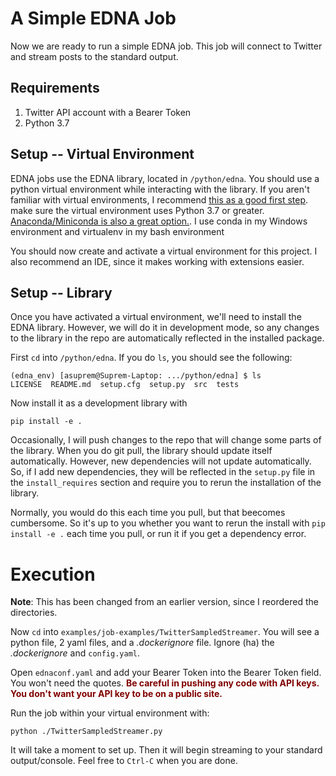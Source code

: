 # A Simple EDNA Job

Now we are ready to run a simple EDNA job. This job will connect to Twitter and stream posts to the standard output.

## Requirements

1. Twitter API account with a Bearer Token
2. Python 3.7

## Setup -- Virtual Environment

EDNA jobs use the EDNA library, located in `/python/edna`. You should use a python virtual environment while interacting with the library. If you aren't familiar with virtual environments, I recommend [this as a good first step](https://realpython.com/python-virtual-environments-a-primer/). make sure the virtual environment uses Python 3.7 or greater. [Anaconda/Miniconda is also a great option.](https://docs.conda.io/en/latest/miniconda.html). I use conda in my Windows environment and virtualenv in my bash environment

You should now create and activate a virtual environment for this project. I also recommend an IDE, since it makes working with extensions easier.

## Setup -- Library

Once you have activated a virtual environment, we'll need to install the EDNA library. However, we will do it in development mode, so any changes to the library in the repo are automatically reflected in the installed package.

First `cd` into `/python/edna`. If you do `ls`, you should see the following:

```
(edna_env) [asuprem@Suprem-Laptop: .../python/edna] $ ls
LICENSE  README.md  setup.cfg  setup.py  src  tests
```

Now install it as a development library with 

```
pip install -e .
```

Occasionally, I will push changes to the repo that will change some parts of the library. When you do git pull, the library should update itself automatically. However, new dependencies will not update automatically. So, if I add new dependencies, they will be reflected in the `setup.py` file in the `install_requires` section and require you to rerun the installation of the library.

Normally, you would do this each time you pull, but that beecomes cumbersome. So it's up to you whether you want to rerun the install with `pip install -e .` each time you pull, or run it if you get a dependency error.

# Execution

**Note**: This has been changed from an earlier version, since I reordered the directories.

Now `cd` into `examples/job-examples/TwitterSampledStreamer`. You will see a python file, 2 yaml files, and a *.dockerignore* file. Ignore (ha) the *.dockerignore* and `config.yaml`. 

Open `ednaconf.yaml` and add your Bearer Token into the Bearer Token field. You won't need the quotes. **<span style="color:maroon">Be careful in pushing any code with API keys. You don't want your API key to be on a public site.</span>**

Run the job within your virtual environment with:

```
python ./TwitterSampledStreamer.py
```

It will take a moment to set up. Then it will begin streaming to your standard output/console. Feel free to `Ctrl-C` when you are done.

